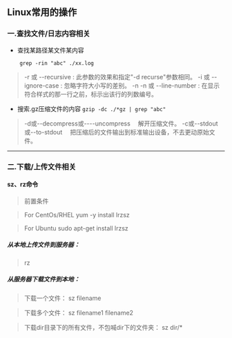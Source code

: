 ## Linux常用的操作
### 一.查找文件/日志内容相关
- 查找某路径某文件某内容
``` find . -name "*.txt" | xargs grep "abc"
    grep -rin "abc" ./xx.log
```
> -r 或 --recursive : 此参数的效果和指定"-d recurse"参数相同。
> -i 或 --ignore-case : 忽略字符大小写的差别。
> -n -n 或 --line-number : 在显示符合样式的那一行之前，标示出该行的列数编号。

- 搜索.gz压缩文件的内容
``` gzip -dc ./*gz | grep "abc" ```
> -d或--decompress或----uncompress 　解开压缩文件。
> -c或--stdout或--to-stdout 　把压缩后的文件输出到标准输出设备，不去更动原始文件。
---

### 二.下载/上传文件相关
#### sz、rz命令 
> 前置条件

> For CentOs/RHEL
yum -y install lrzsz

> For Ubuntu
sudo apt-get install lrzsz

##### 从本地上传文件到服务器：
> rz

##### 从服务器下载文件到本地：
> 下载一个文件： sz filename

> 下载多个文件： sz filename1 filename2

> 下载dir目录下的所有文件，不包喊dir下的文件夹： sz dir/*
